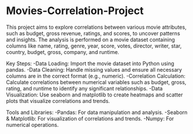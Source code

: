 # Movies-Correlation-Project
This project aims to explore correlations between various movie attributes, such as budget, gross revenue, ratings, and scores, to uncover patterns and insights.
The analysis is performed on a movie dataset containing columns like name, rating, genre, year, score, votes, director, writer, star, country, budget, gross, company, and runtime.

Key Steps:
-Data Loading: Import the movie dataset into Python using pandas.
-Data Cleaning: Handle missing values and ensure all necessary columns are in the correct format (e.g., numeric).
-Correlation Calculation: Calculate correlations between numerical variables such as budget, gross, rating, and runtime to identify any significant relationships.
-Data Visualization: Use seaborn and matplotlib to create heatmaps and scatter plots that visualize correlations and trends.

Tools and Libraries:
-Pandas: For data manipulation and analysis.
-Seaborn & Matplotlib: For visualization of correlations and trends.
-Numpy: For numerical operations.


